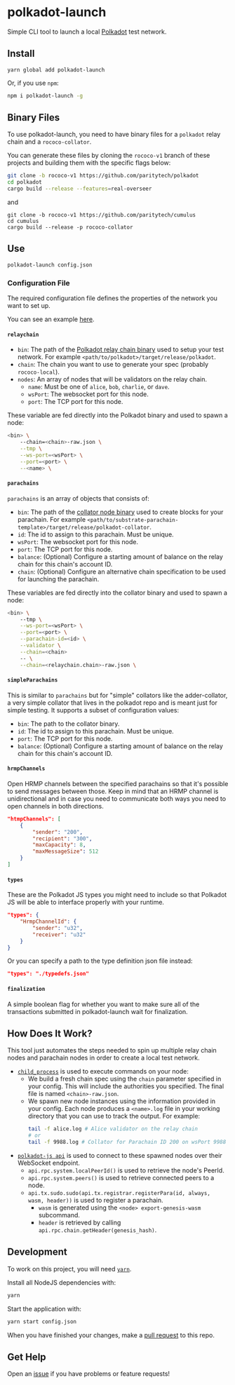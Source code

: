 # polkadot-launch

Simple CLI tool to launch a local [Polkadot](https://github.com/paritytech/polkadot/) test network.

## Install

```
yarn global add polkadot-launch
```

Or, if you use `npm`:

```bash
npm i polkadot-launch -g
```

## Binary Files

To use polkadot-launch, you need to have binary files for a `polkadot` relay chain and a
`rococo-collator`.

You can generate these files by cloning the `rococo-v1` branch of these projects and building them
with the specific flags below:

```bash
git clone -b rococo-v1 https://github.com/paritytech/polkadot
cd polkadot
cargo build --release --features=real-overseer
```

and

```
git clone -b rococo-v1 https://github.com/paritytech/cumulus
cd cumulus
cargo build --release -p rococo-collator
```

## Use

```bash
polkadot-launch config.json
```

### Configuration File

The required configuration file defines the properties of the network you want to set up.

You can see an example [here](config.json).

#### `relaychain`

- `bin`: The path of the [Polkadot relay chain binary](https://github.com/paritytech/polkadot/) used
  to setup your test network. For example `<path/to/polkadot>/target/release/polkadot`.
- `chain`: The chain you want to use to generate your spec (probably `rococo-local`).
- `nodes`: An array of nodes that will be validators on the relay chain.
  - `name`: Must be one of `alice`, `bob`, `charlie`, or `dave`.
  - `wsPort`: The websocket port for this node.
  - `port`: The TCP port for this node.

These variable are fed directly into the Polkadot binary and used to spawn a node:

```bash
<bin> \
    --chain=<chain>-raw.json \
    --tmp \
    --ws-port=<wsPort> \
    --port=<port> \
    --<name> \
```

#### `parachains`

`parachains` is an array of objects that consists of:

- `bin`: The path of the [collator node
  binary](https://github.com/substrate-developer-hub/substrate-parachain-template) used to create
  blocks for your parachain. For example
  `<path/to/substrate-parachain-template>/target/release/polkadot-collator`.
- `id`: The id to assign to this parachain. Must be unique.
- `wsPort`: The websocket port for this node.
- `port`: The TCP port for this node.
- `balance`: (Optional) Configure a starting amount of balance on the relay chain for this chain's
  account ID.
- `chain`: (Optional) Configure an alternative chain specification to be used for launching the
  parachain.

These variables are fed directly into the collator binary and used to spawn a node:

```bash
<bin> \
    --tmp \
    --ws-port=<wsPort> \
    --port=<port> \
    --parachain-id=<id> \
    --validator \
    --chain=<chain>
    -- \
    --chain=<relaychain.chain>-raw.json \
```

#### `simpleParachains`

This is similar to `parachains` but for "simple" collators like the adder-collator, a very simple
collator that lives in the polkadot repo and is meant just for simple testing. It supports a subset
of configuration values:

- `bin`: The path to the collator binary.
- `id`: The id to assign to this parachain. Must be unique.
- `port`: The TCP port for this node.
- `balance`: (Optional) Configure a starting amount of balance on the relay chain for this chain's
  account ID.

#### `hrmpChannels`

Open HRMP channels between the specified parachains so that it's possible to send messages between
those. Keep in mind that an HRMP channel is unidirectional and in case you need to communicate both
ways you need to open channels in both directions.

```json
"htmpChannels": [
    {
        "sender": "200",
        "recipient": "300",
        "maxCapacity": 8,
        "maxMessageSize": 512
    }
]
```

#### `types`

These are the Polkadot JS types you might need to include so that Polkadot JS will be able to
interface properly with your runtime.

```json
"types": {
    "HrmpChannelId": {
        "sender": "u32",
        "receiver": "u32"
    }
}
```

Or you can specify a path to the type definition json file instead:

```json
"types": "./typedefs.json"
```

#### `finalization`

A simple boolean flag for whether you want to make sure all of the transactions submitted in
polkadot-launch wait for finalization.

## How Does It Work?

This tool just automates the steps needed to spin up multiple relay chain nodes and parachain nodes
in order to create a local test network.

- [`child_process`](https://nodejs.org/api/child_process.html) is used to execute commands on your
  node:
  - We build a fresh chain spec using the `chain` parameter specified in your config. This will
    include the authorities you specified. The final file is named `<chain>-raw.json`.
  - We spawn new node instances using the information provided in your config. Each node produces a
    `<name>.log` file in your working directory that you can use to track the output. For example:
    ```bash
    tail -f alice.log # Alice validator on the relay chain
    # or
    tail -f 9988.log # Collator for Parachain ID 200 on wsPort 9988
    ```
- [`polkadot-js api`](https://polkadot.js.org/api/) is used to connect to these spawned nodes over
  their WebSocket endpoint.
  - `api.rpc.system.localPeerId()` is used to retrieve the node's PeerId.
  - `api.rpc.system.peers()` is used to retrieve connected peers to a node.
  - `api.tx.sudo.sudo(api.tx.registrar.registerPara(id, always, wasm, header))` is used to register
    a parachain.
    - `wasm` is generated using the `<node> export-genesis-wasm` subcommand.
    - `header` is retrieved by calling `api.rpc.chain.getHeader(genesis_hash)`.

## Development

To work on this project, you will need [`yarn`](https://yarnpkg.com/).

Install all NodeJS dependencies with:

```bash
yarn
```

Start the application with:

```bash
yarn start config.json
```

When you have finished your changes, make a [pull
request](https://github.com/paritytech/polkadot-launch/pulls) to this repo.

## Get Help

Open an [issue](https://github.com/paritytech/polkadot-launch/issues) if you have problems or
feature requests!
